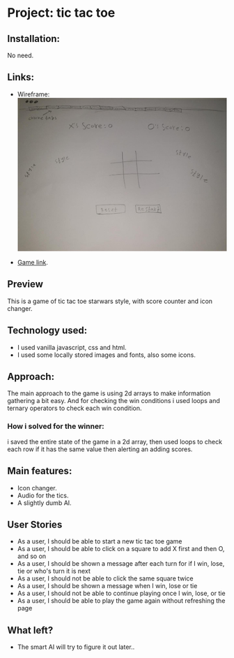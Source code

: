 # Project: tic tac toe

## Installation: 
No need.

## Links:
- Wireframe:
![](images/wireframe.jpeg)


- [Game link](https://alkhaldiazzam.github.io/Project1-Tic-Tac-Toe/index.html?).


## Preview

This is a game of tic tac toe starwars style, with score counter and icon changer.

## Technology used:

- I used vanilla javascript, css and html.
- I used some locally stored images and fonts, also some icons.


## Approach:
The main approach to the game is using 2d arrays to make information gathering a bit easy.
And for checking the win conditions i used loops and ternary operators to check each win condition.
### How i solved for the winner:
i saved the entire state of the game in a 2d array, then used loops to check each row if it has the same value then alerting an adding scores.

## Main features:
- Icon changer.
- Audio for the tics.
- A slightly dumb AI.

## User Stories
- As a user, I should be able to start a new tic tac toe game
- As a user, I should be able to click on a square to add X first and then O, and so on
- As a user, I should be shown a message after each turn for if I win, lose, tie or who's turn it is next
- As a user, I should not be able to click the same square twice
- As a user, I should be shown a message when I win, lose or tie
- As a user, I should not be able to continue playing once I win, lose, or tie
- As a user, I should be able to play the game again without refreshing the page

## What left?
- The smart AI will try to figure it out later..

